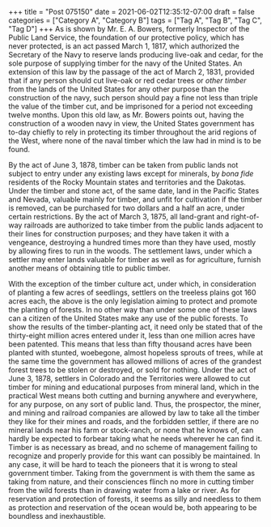 +++
title = "Post 075150"
date = 2021-06-02T12:35:12-07:00
draft = false
categories = ["Category A", "Category B"]
tags = ["Tag A", "Tag B", "Tag C", "Tag D"]
+++
As is shown by Mr. E. A. Bowers, formerly Inspector of the Public Land Service, the foundation of our protective policy, which has never protected, is an act passed March 1, 1817, which authorized the Secretary of the Navy to reserve lands producing live-oak and cedar, for the sole purpose of supplying timber for the navy of the United States. An extension of this law by the passage of the act of March 2, 1831, provided that if any person should cut live-oak or red cedar trees or _other timber_ from the lands of the United States for any other purpose than the construction of the navy, such person should pay a fine not less than triple the value of the timber cut, and be imprisoned for a period not exceeding twelve months. Upon this old law, as Mr. Bowers points out, having the construction of a wooden navy in view, the United States government has to-day chiefly to rely in protecting its timber throughout the arid regions of the West, where none of the naval timber which the law had in mind is to be found.

By the act of June 3, 1878, timber can be taken from public lands not subject to entry under any existing laws except for minerals, by _bona fide_ residents of the Rocky Mountain states and territories and the Dakotas. Under the timber and stone act, of the same date, land in the Pacific States and Nevada, valuable mainly for timber, and unfit for cultivation if the timber is removed, can be purchased for two dollars and a half an acre, under certain restrictions. By the act of March 3, 1875, all land-grant and right-of-way railroads are authorized to take timber from the public lands adjacent to their lines for construction purposes; and they have taken it with a vengeance, destroying a hundred times more than they have used, mostly by allowing fires to run in the woods. The settlement laws, under which a settler may enter lands valuable for timber as well as for agriculture, furnish another means of obtaining title to public timber.

With the exception of the timber culture act, under which, in consideration of planting a few acres of seedlings, settlers on the treeless plains got 160 acres each, the above is the only legislation aiming to protect and promote the planting of forests. In no other way than under some one of these laws can a citizen of the United States make any use of the public forests. To show the results of the timber-planting act, it need only be stated that of the thirty-eight million acres entered under it, less than one million acres have been patented. This means that less than fifty thousand acres have been planted with stunted, woebegone, almost hopeless sprouts of trees, while at the same time the government has allowed millions of acres of the grandest forest trees to be stolen or destroyed, or sold for nothing. Under the act of June 3, 1878, settlers in Colorado and the Territories were allowed to cut timber for mining and educational purposes from mineral land, which in the practical West means both cutting and burning anywhere and everywhere, for any purpose, on any sort of public land. Thus, the prospector, the miner, and mining and railroad companies are allowed by law to take all the timber they like for their mines and roads, and the forbidden settler, if there are no mineral lands near his farm or stock-ranch, or none that he knows of, can hardly be expected to forbear taking what he needs wherever he can find it. Timber is as necessary as bread, and no scheme of management failing to recognize and properly provide for this want can possibly be maintained. In any case, it will be hard to teach the pioneers that it is wrong to steal government timber. Taking from the government is with them the same as taking from nature, and their consciences flinch no more in cutting timber from the wild forests than in drawing water from a lake or river. As for reservation and protection of forests, it seems as silly and needless to them as protection and reservation of the ocean would be, both appearing to be boundless and inexhaustible.
